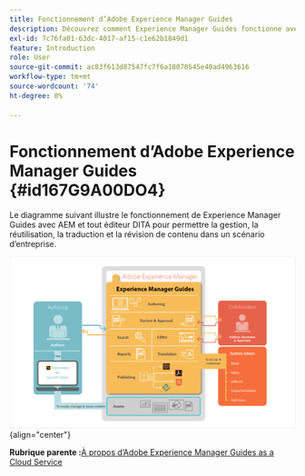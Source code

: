 ```yaml
---
title: Fonctionnement d’Adobe Experience Manager Guides
description: Découvrez comment Experience Manager Guides fonctionne avec AEM et d’autres éditeurs DITA pour permettre la gestion, la réutilisation, la traduction et la révision de contenu dans un scénario d’entreprise.
exl-id: 7c76fa01-63dc-4017-af15-c1e62b1849d1
feature: Introduction
role: User
source-git-commit: ac83f613d87547fc7f6a18070545e40ad4963616
workflow-type: tm+mt
source-wordcount: '74'
ht-degree: 0%

---
```


# Fonctionnement d’Adobe Experience Manager Guides {#id167G9A00DO4}

Le diagramme suivant illustre le fonctionnement de Experience Manager Guides avec AEM et tout éditeur DITA pour permettre la gestion, la réutilisation, la traduction et la révision de contenu dans un scénario d’entreprise.

![](images/xml-add-on-how-it-works.png){align="center"}


**Rubrique parente :**&#x200B;[&#x200B;À propos d’Adobe Experience Manager Guides as a Cloud Service](intro.md)
